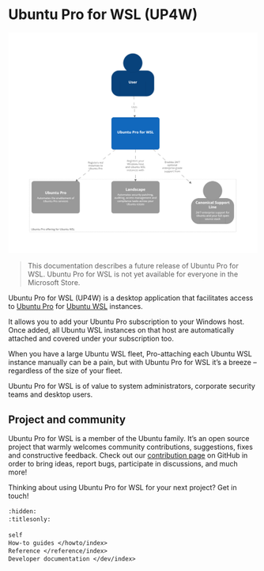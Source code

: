 # Ubuntu Pro for WSL (UP4W)

![System Landscape](./assets/up4w-systemlandscape.png)

> This documentation describes a future release of Ubuntu Pro for WSL. Ubuntu Pro for WSL is not yet available for everyone in the Microsoft Store.

Ubuntu Pro for WSL (UP4W) is a desktop application that facilitates access to [Ubuntu Pro]( https://ubuntu.com/pro) for [Ubuntu WSL](https://canonical-ubuntu-wsl.readthedocs-hosted.com/en/latest/) instances.

It allows you to add your Ubuntu Pro subscription to your Windows host. Once added, all Ubuntu WSL instances on that host are automatically attached and covered under your subscription too.

When you have a large Ubuntu WSL fleet, Pro-attaching each Ubuntu WSL instance manually can be a pain, but with Ubuntu Pro for WSL it’s a breeze – regardless of the size of your fleet.

Ubuntu Pro for WSL is of value to system administrators, corporate security teams and desktop users.

## Project and community

Ubuntu Pro for WSL is a member of the Ubuntu family. It’s an open source project that warmly welcomes community contributions, suggestions, fixes and constructive feedback. Check out our [contribution page](https://github.com/canonical/ubuntu-pro-for-wsl/blob/main/CONTRIBUTING.md) on GitHub in order to bring ideas, report bugs, participate in discussions, and much more!

Thinking about using Ubuntu Pro for WSL for your next project? Get in touch!

```{toctree}
:hidden:
:titlesonly:

self
How-to guides </howto/index>
Reference </reference/index>
Developer documentation </dev/index>
```
